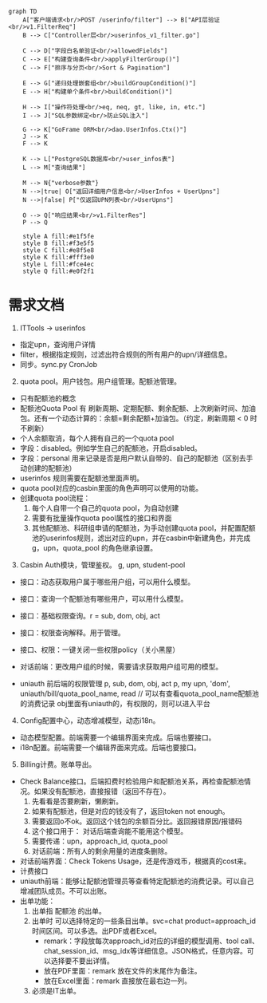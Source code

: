 ```mermaid
graph TD
    A["客户端请求<br/>POST /userinfo/filter"] --> B["API层验证<br/>v1.FilterReq"]
    B --> C["Controller层<br/>userinfos_v1_filter.go"]
    
    C --> D["字段白名单验证<br/>allowedFields"]
    C --> E["构建查询条件<br/>applyFilterGroup()"]
    C --> F["排序与分页<br/>Sort & Pagination"]
    
    E --> G["递归处理嵌套组<br/>buildGroupCondition()"]
    E --> H["构建单个条件<br/>buildCondition()"]
    
    H --> I["操作符处理<br/>eq, neq, gt, like, in, etc."]
    I --> J["SQL参数绑定<br/>防止SQL注入"]
    
    G --> K["GoFrame ORM<br/>dao.UserInfos.Ctx()"]
    J --> K
    F --> K
    
    K --> L["PostgreSQL数据库<br/>user_infos表"]
    L --> M["查询结果"]
    
    M --> N{"verbose参数"}
    N -->|true| O["返回详细用户信息<br/>UserInfos + UserUpns"]
    N -->|false| P["仅返回UPN列表<br/>UserUpns"]
    
    O --> Q["响应结果<br/>v1.FilterRes"]
    P --> Q
    
    style A fill:#e1f5fe
    style B fill:#f3e5f5
    style C fill:#e8f5e8
    style K fill:#fff3e0
    style L fill:#fce4ec
    style Q fill:#e0f2f1
```


# 需求文档
1. ITTools -> userinfos
- 指定upn，查询用户详情
- filter，根据指定规则，过滤出符合规则的所有用户的upn/详细信息。
- 同步。sync.py CronJob

2. quota pool。用户钱包。用户组管理。配额池管理。
- 只有配额池的概念
- 配额池Quota Pool 有 刷新周期、定期配额、剩余配额、上次刷新时间、加油包。还有一个动态计算的：余额=剩余配额+加油包。（约定，刷新周期 < 0 时不刷新）
- 个人余额取消，每个人拥有自己的一个quota pool
- 字段：disabled。例如学生自己的配额池，开启disabled。
- 字段：personal 用来记录是否是用户默认自带的、自己的配额池（区别去手动创建的配额池）
- userinfos 规则需要在配额池里面声明。
- quota pool对应的casbin里面的角色声明可以使用的功能。
- 创建quota pool流程：
    1. 每个人自带一个自己的quota pool，为自动创建
    2. 需要有批量操作quota pool属性的接口和界面
    3. 其他配额池、科研组申请的配额池，为手动创建quota pool，并配置配额池的userinfos规则，滤出对应的upn，并在casbin中新建角色，并完成g，upn，quota_pool 的角色继承设置。


3. Casbin Auth模块，管理鉴权。
g, upn, student-pool
- 接口：动态获取用户属于哪些用户组，可以用什么模型。
- 接口：查询一个配额池有哪些用户，可以用什么模型。
- 接口：基础权限查询。r = sub, dom, obj, act
- 接口：权限查询解释。用于管理。
- 接口、权限：一键关闭一些权限policy（关小黑屋）
- 对话前端：更改用户组的时候，需要请求获取用户组可用的模型。

- uniauth 前后端的权限管理
p, sub, dom, obj, act
p, my upn, 'dom', uniauth/bill/quota_pool_name, read  // 可以有查看quota_pool_name配额池的消费记录
obj里面有uniauth的，有权限的，则可以进入平台

4. Config配置中心，动态增减模型，动态i18n。
- 动态模型配置。前端需要一个编辑界面来完成。后端也要接口。
- i18n配置。前端需要一个编辑界面来完成。后端也要接口。

5. Billing计费。账单导出。
- Check Balance接口。后端扣费时检验用户和配额池关系，再检查配额池情况。如果没有配额池，直接报错（返回不存在）。
    1. 先看看是否要刷新，懒刷新。
    2. 如果有配额池，但是对应的钱没有了，返回token not enough。
    3. 需要返回o不ok。返回这个钱包的余额百分比。返回报错原因/报错码
    4. 这个接口用于： 对话后端查询能不能用这个模型。
    5. 需要传递：upn，approach_id, quota_pool
    6. 对话前端：所有人的剩余用量的进度条删除。
- 对话前端界面：Check Tokens Usage，还是传游戏币，根据真的cost来。
- 计费接口
- uniauth前端：能够让配额池管理员等查看特定配额池的消费记录。可以自己增减团队成员。不可以出账。
- 出单功能：
    1. 出单指 配额池 的出单。
    2. 出单时 可以选择特定的一些条目出单。svc=chat product=approach_id 时间区间。可以多选。出PDF或者Excel。
        - remark：字段放每次approach_id对应的详细的模型调用、tool call、chat_session_id、msg_idx等详细信息。JSON格式，任意内容。可以选择要不要出详情。
        - 放在PDF里面：remark 放在文件的末尾作为备注。
        - 放在Excel里面：remark 直接放在最右边一列。
    3. 必须是IT出单。
    